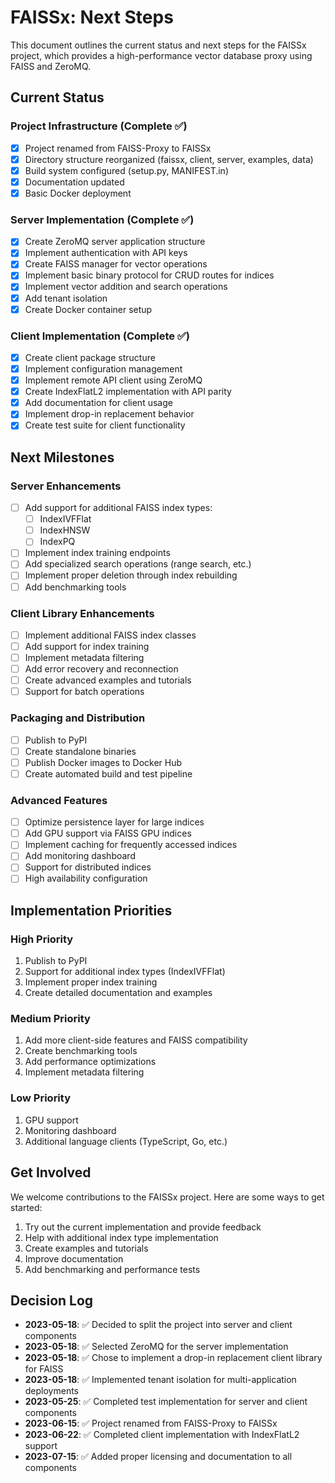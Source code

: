 # FAISSx: Next Steps

This document outlines the current status and next steps for the FAISSx project, which provides a high-performance vector database proxy using FAISS and ZeroMQ.

## Current Status

### Project Infrastructure (Complete ✅)
- [x] Project renamed from FAISS-Proxy to FAISSx
- [x] Directory structure reorganized (faissx, client, server, examples, data)
- [x] Build system configured (setup.py, MANIFEST.in)
- [x] Documentation updated
- [x] Basic Docker deployment

### Server Implementation (Complete ✅)
- [x] Create ZeroMQ server application structure
- [x] Implement authentication with API keys
- [x] Create FAISS manager for vector operations
- [x] Implement basic binary protocol for CRUD routes for indices
- [x] Implement vector addition and search operations
- [x] Add tenant isolation
- [x] Create Docker container setup

### Client Implementation (Complete ✅)
- [x] Create client package structure
- [x] Implement configuration management
- [x] Implement remote API client using ZeroMQ
- [x] Create IndexFlatL2 implementation with API parity
- [x] Add documentation for client usage
- [x] Implement drop-in replacement behavior
- [x] Create test suite for client functionality

## Next Milestones

### Server Enhancements
- [ ] Add support for additional FAISS index types:
  - [ ] IndexIVFFlat
  - [ ] IndexHNSW
  - [ ] IndexPQ
- [ ] Implement index training endpoints
- [ ] Add specialized search operations (range search, etc.)
- [ ] Implement proper deletion through index rebuilding
- [ ] Add benchmarking tools

### Client Library Enhancements
- [ ] Implement additional FAISS index classes
- [ ] Add support for index training
- [ ] Implement metadata filtering
- [ ] Add error recovery and reconnection
- [ ] Create advanced examples and tutorials
- [ ] Support for batch operations

### Packaging and Distribution
- [ ] Publish to PyPI
- [ ] Create standalone binaries
- [ ] Publish Docker images to Docker Hub
- [ ] Create automated build and test pipeline

### Advanced Features
- [ ] Optimize persistence layer for large indices
- [ ] Add GPU support via FAISS GPU indices
- [ ] Implement caching for frequently accessed indices
- [ ] Add monitoring dashboard
- [ ] Support for distributed indices
- [ ] High availability configuration

## Implementation Priorities

### High Priority
1. Publish to PyPI
2. Support for additional index types (IndexIVFFlat)
3. Implement proper index training
4. Create detailed documentation and examples

### Medium Priority
1. Add more client-side features and FAISS compatibility
2. Create benchmarking tools
3. Add performance optimizations
4. Implement metadata filtering

### Low Priority
1. GPU support
2. Monitoring dashboard
3. Additional language clients (TypeScript, Go, etc.)

## Get Involved

We welcome contributions to the FAISSx project. Here are some ways to get started:

1. Try out the current implementation and provide feedback
2. Help with additional index type implementation
3. Create examples and tutorials
4. Improve documentation
5. Add benchmarking and performance tests

## Decision Log

- **2023-05-18**: ✅ Decided to split the project into server and client components
- **2023-05-18**: ✅ Selected ZeroMQ for the server implementation
- **2023-05-18**: ✅ Chose to implement a drop-in replacement client library for FAISS
- **2023-05-18**: ✅ Implemented tenant isolation for multi-application deployments
- **2023-05-25**: ✅ Completed test implementation for server and client components
- **2023-06-15**: ✅ Project renamed from FAISS-Proxy to FAISSx
- **2023-06-22**: ✅ Completed client implementation with IndexFlatL2 support
- **2023-07-15**: ✅ Added proper licensing and documentation to all components

